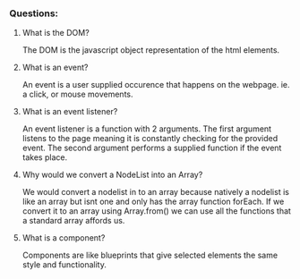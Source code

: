 ### Questions:
1. What is the DOM?

    The DOM is the javascript object representation of the html elements.

2. What is an event?

    An event is a user supplied occurence that happens on the webpage. ie. a click, or mouse movements.

3. What is an event listener?

    An event listener is a function with 2 arguments. The first argument listens to the page meaning it is constantly checking for the provided event. The second argument performs a supplied function if the event takes place.

4. Why would we convert a NodeList into an Array?

    We would convert a nodelist in to an array because natively a nodelist is like an array but isnt one and only has the array function forEach. If we convert it to an array using Array.from() we can use all the functions that a standard array affords us.

5. What is a component? 

    Components are like blueprints that give selected elements the same style and functionality.